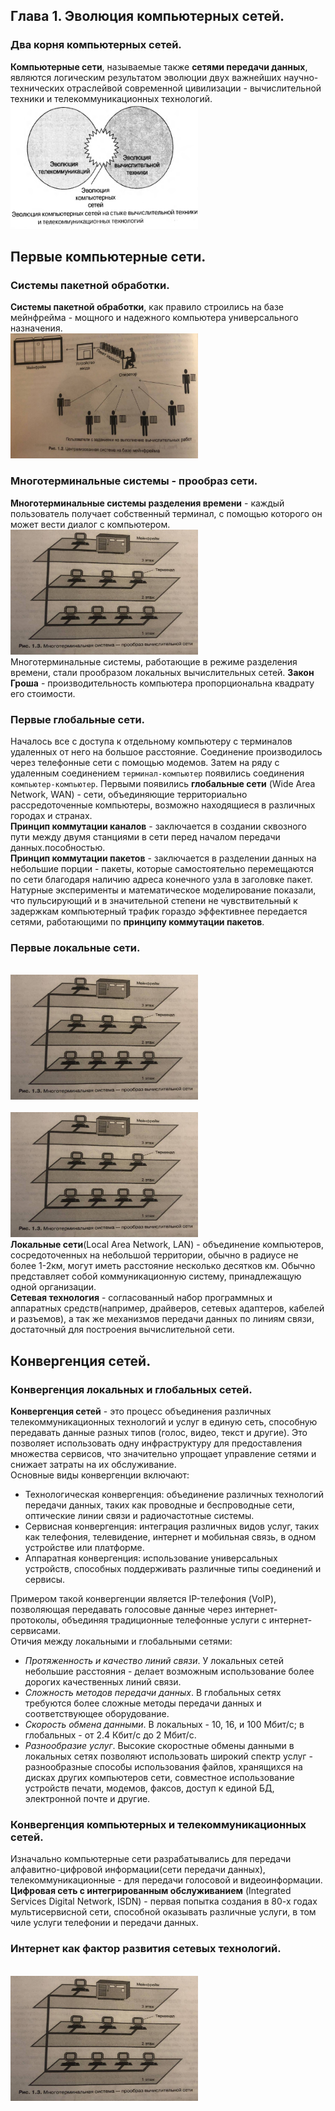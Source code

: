 ## Глава 1. Эволюция компьютерных сетей.

### Два корня компьютерных сетей.
**Компьютерные сети**, называемые также **сетями передачи данных**, являются логическим результатом эволюции двух важнейших
научно-технических отраслейвой современной цивилизации - вычислительной техники и телекоммуникационных технологий.
<img alt="img.png" height="200" src="content%2Fimg.png" width="300"/>
## Первые компьютерные сети.
### Системы пакетной обработки.
**Системы пакетной обработки**, как правило строились на базе мейнфрейма - мощного и надежного компьютера универсального
назначения.
<br><img alt="img1.jpg" height="200" src="content%2Fimg1.png" width="300"/><br>
### Многотерминальные системы - прообраз сети.
**Многотерминальные системы разделения времени** - каждый пользователь получает собственный терминал, с помощью которого
он может вести диалог с компьютером.
<br><img alt="img2.png" height="200" src="content%2Fimg2.png" width="300"/><br>
Многотерминальные системы, работающие в режиме разделения времени, стали прообразом локальных вычислительных сетей.
**Закон Гроша** - производительность компьютера пропорциональна квадрату его стоимости.
### Первые глобальные сети.
Началось все с доступа к отдельному компьютеру с терминалов удаленных от него на большое расстояние. Соединение 
производилось через телефонные сети с помощью модемов. Затем на ряду с удаленным соединением `терминал-компьютер` появились
соединения `компьютер-компьютер`.
Первыми появились **глобальные сети** (Wide Area Network, WAN) - сети, объединяющие территориально рассредоточенные компьютеры,
возможно находящиеся в различных городах и странах.<br>
**Принцип коммутации каналов** - заключается в создании сквозного пути между двумя станциями в сети перед началом передачи 
данных.пособностью.<br>
**Принцип коммутации пакетов** - заключается в разделении данных на небольшие порции - пакеты, которые самостоятельно
перемещаются по сети благодаря наличию адреса конечного узла в заголовке пакет.<br>
Натурные эксперименты и математическое моделирование показали, что пульсирующий и в значительной степени не чувствительный
к задержкам компьютерный трафик гораздо эффективнее передается сетями, работающими по **принципу коммутации пакетов**.
### Первые локальные сети.
<br><img alt="img3.png" height="200" src="content%2Fimg2.png" width="300"/><br>
<br><img alt="img4.png" height="200" src="content%2Fimg2.png" width="300"/><br>
**Локальные сети**(Local Area Network, LAN) - объединение компьютеров, сосредоточенных на небольшой территории, обычно 
в радиусе не более 1-2км, могут иметь расстояние несколько десятков км. Обычно представляет собой коммуникационную систему,
принадлежащую одной организации.<br>
**Сетевая технология** - согласованный набор программных и аппаратных средств(например, драйверов, сетевых адаптеров, кабелей и
разъемов), а так же механизмов передачи данных по линиям связи, достаточный для построения вычислительной сети.
## Конвергенция сетей.
### Конвергенция локальных и глобальных сетей.
**Конвергенция сетей** - это процесс объединения различных телекоммуникационных технологий и услуг в единую сеть, способную
передавать данные разных типов (голос, видео, текст и другие). Это позволяет использовать одну инфраструктуру для 
предоставления множества сервисов, что значительно упрощает управление сетями и снижает затраты на их обслуживание.<br>
Основные виды конвергенции включают:
- Технологическая конвергенция: объединение различных технологий передачи данных, таких как проводные и беспроводные сети,
оптические линии связи и радиочастотные системы.
- Сервисная конвергенция: интеграция различных видов услуг, таких как телефония, телевидение, интернет и мобильная связь,
в одном устройстве или платформе.
- Аппаратная конвергенция: использование универсальных устройств, способных поддерживать различные типы соединений и сервисы.

Примером такой конвергенции является IP-телефония (VoIP), позволяющая передавать голосовые данные через интернет-протоколы,
объединяя традиционные телефонные услуги с интернет-сервисами.<br>
Отичия между локальными и глобальными сетями:
- *Протяженность и качество линий связи*. У локальных сетей небольшие расстояния - делает возможным использование более
дорогих качественных линий связи.
- *Сложность методов передачи данных*. В глобальных сетях требуются более сложные методы передачи данных и соответствующее
оборудование.
- *Скорость обмена данными*. В локальных - 10, 16, и 100 Мбит/с; в глобальных - от 2.4 Кбит/с до 2 Мбит/с.
- *Разнообразие услуг*. Высокие скоростные обмены данными в локальных сетях позволяют использовать широкий спектр услуг -
разнообразные способы использования файлов, хранящихся на дисках других компьютеров сети, совместное использование устройств
печати, модемов, факсов, доступ к единой БД, электронной почте и другие.

### Конвергенция компьютерных и телекоммуникационных сетей.
Изначально компьютерные сети разрабатывались для передачи алфавитно-цифровой информации(сети передачи данных), телекоммуникационные -
для передачи голосовой и видеоинформации.
**Цифровая сеть с интегрированным обслуживанием** (Integrated Services Digital Network, ISDN) - первая попытка создания
в 80-х годах мультисервисной сети, способной оказывать различные услуги, в том чиле услуги телефонии и передачи данных.
### Интернет как фактор развития сетевых технологий.
<br><img alt="img5.png" height="200" src="content%2Fimg2.png" width="300"/><br>




